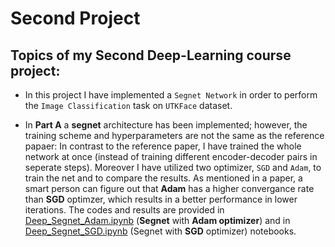 # Second Project
 ## Topics of my Second **Deep-Learning** course project:
* In this project I have implemented a `Segnet Network` in order to perform the `Image Classification` task on `UTKFace` dataset.
    
* In **Part A** a **segnet** architecture has been implemented; however, the training scheme and hyperparameters are not the same as the reference papaer: In contrast to the reference paper, I have trained the whole network at once (instead of training different encoder-decoder pairs in seperate steps). Moreover I have utilized two optimizer, `SGD` and `Adam`, to train the net and to compare the results. As mentioned in a paper, a smart person can figure out that **Adam** has a higher convergance rate than **SGD** optimzer, which results in a better performance in lower iterations. The codes and results are provided in [Deep_Segnet_Adam.ipynb](https://github.com/ARokni/Deep-Learning/blob/main/Project%202/PartA/Deep_Segnet_Adam.ipynb) (**Segnet** with **Adam optimizer**) and in [Deep_Segnet_SGD.ipynb](https://github.com/ARokni/Deep-Learning/blob/main/Project%202/PartA/Deep_Segnet_SGD.ipynb) (Segnet with **SGD** optimizer) notebooks.